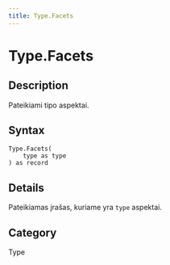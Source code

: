 ```yaml
---
title: Type.Facets
---
```


# Type.Facets


## Description

Pateikiami tipo aspektai.


## Syntax

```powerquery
Type.Facets(
    type as type
) as record
```


## Details

Pateikiamas įrašas, kuriame yra <code>type</code> aspektai.



## Category
Type
